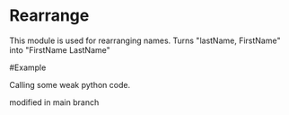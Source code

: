 Rearrange
=========

This module is used for rearranging names.
Turns "lastName, FirstName" into "FirstName LastName"

#Example

Calling some weak python code.


modified in main branch